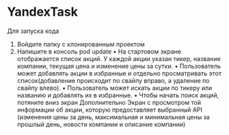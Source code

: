 # YandexTask
Для запуска кода
1) Войдите папку с клонированным проектом
2) Напишите в консоль pod update
• На стартовом экране отображается список акций. У каждой акции указан тикер, название компании, текущая цена и изменение цены за сутки.
• Пользователь может добавлять акции в избранные и отдельно просматривать этот список(добавление происходит по свайпу вправо, а удаление по свайпу влево).
• Пользователь может искать акции по тикеру или названию и добавлять их в избранные.
• Чтобы начать поиск акций, потяните вниз экран
Дополнительно
Экран с просмотром той информации об акции, которую предоставляет выбранный API (изменения цены за день, максимальная и минимальная цены за прошлый день, новости компании и описание компании)
